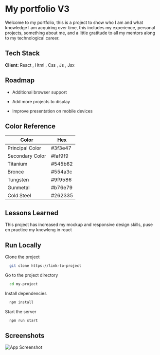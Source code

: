 
# My portfolio V3

Welcome to my portfolio, this is a project to show who I am and what knowledge I am acquiring over time, this includes my experience, personal projects, something about me, and a little gratitude to all my mentors along to my technological career.


## Tech Stack

**Client:** React , Html , Css , Js , Jsx


## Roadmap

- Additional browser support

- Add more projects to display

- Improve presentation on mobile devices

## Color Reference

| Color             | Hex                                                                |
| ----------------- | ------------------------------------------------------------------ |
| Principal Color | #3f3e47 |
| Secondary Color | #faf9f9 |
| Titanium | #545b62 |
| Bronce | #554a3c |
| Tungsten | #9f9586 |
| Gunmetal | #b76e79 |
| Cold Steel | #262335 |


## Lessons Learned

This project has increased my mockup and responsive design skills, puse en practice my knowleng in react

## Run Locally

Clone the project

```bash
  git clone https://link-to-project
```

Go to the project directory

```bash
  cd my-project
```

Install dependencies

```bash
  npm install
```

Start the server

```bash
  npm run start
```


## Screenshots

![App Screenshot](http://drive.google.com/uc?export=view&id=1x08wbEOS8dlwyw4xF31qmjDEW5IVSeV4)
